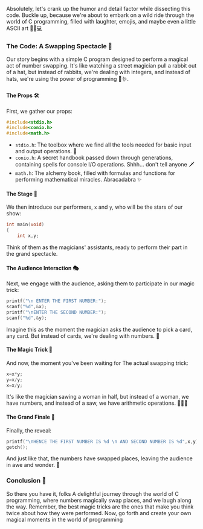 Absolutely, let's crank up the humor and detail factor while dissecting this code. Buckle up, because we're about to embark on a wild ride through the world of C programming, filled with laughter, emojis, and maybe even a little ASCII art 🚀👻💻

### The Code: A Swapping Spectacle 🎒

Our story begins with a simple C program designed to perform a magical act of number swapping. It's like watching a street magician pull a rabbit out of a hat, but instead of rabbits, we're dealing with integers, and instead of hats, we're using the power of programming 🦊🪱.

#### The Props 🛠️

First, we gather our props:

```c
#include<stdio.h>
#include<conio.h>
#include<math.h>
```

- `stdio.h`: The toolbox where we find all the tools needed for basic input and output operations. 🧰
- `conio.h`: A secret handbook passed down through generations, containing spells for console I/O operations. Shhh... don't tell anyone 🗡️
- `math.h`: The alchemy book, filled with formulas and functions for performing mathematical miracles. Abracadabra ✨

#### The Stage 🌟

We then introduce our performers, `x` and `y`, who will be the stars of our show:

```c
int main(void)
{
    int x,y;
```

Think of them as the magicians' assistants, ready to perform their part in the grand spectacle.

#### The Audience Interaction 🎭

Next, we engage with the audience, asking them to participate in our magic trick:

```c
printf("\n ENTER THE FIRST NUMBER:");
scanf("%d",&x);
printf("\nENTER THE SECOND NUMBER:");
scanf("%d",&y);
```

Imagine this as the moment the magician asks the audience to pick a card, any card. But instead of cards, we're dealing with numbers. 🎴

#### The Magic Trick 🎩

And now, the moment you've been waiting for The actual swapping trick:

```c
x=x*y;
y=x/y;
x=x/y;
```

It's like the magician sawing a woman in half, but instead of a woman, we have numbers, and instead of a saw, we have arithmetic operations. 🧙‍♂️🔪

#### The Grand Finale 🎇

Finally, the reveal:

```c
printf("\nHENCE THE FIRST NUMBER IS %d \n AND SECOND NUMBER IS %d",x,y);
getch();
```

And just like that, the numbers have swapped places, leaving the audience in awe and wonder. 🤯

### Conclusion 🎈

So there you have it, folks A delightful journey through the world of C programming, where numbers magically swap places, and we laugh along the way. Remember, the best magic tricks are the ones that make you think twice about how they were performed. Now, go forth and create your own magical moments in the world of programming